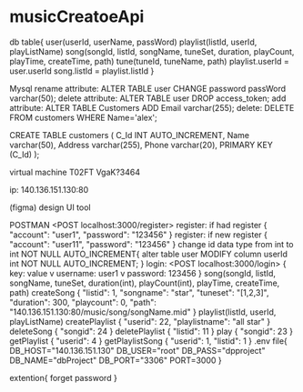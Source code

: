 # musicCreatoeApi
db table{
    user(userId, userName, passWord)
    playlist(listId, userId, playListName)
    song(songId, listId, songName, tuneSet, duration, playCount, playTime, createTime, path)
    tune(tuneId, tuneName, path)
    playlist.userId = user.userId
    song.listId = playlist.listId
}

Mysql
rename attribute: ALTER TABLE user CHANGE password passWord varchar(50);
delete attribute: ALTER TABLE user DROP access_token;
add attribute: ALTER TABLE Customers
               ADD Email varchar(255);
delete: DELETE FROM customers WHERE Name='alex';

CREATE TABLE customers (
    C_Id INT AUTO_INCREMENT,
    Name varchar(50),
    Address varchar(255),
    Phone varchar(20),
    PRIMARY KEY (C_Id)
);

virtual machine
T02FT
VgaK?3464

ip: 140.136.151.130:80

(figma) design UI tool

POSTMAN <POST localhost:3000/register> <Body> <raw>
register: if had register
{
    "account": "user1",
    "password": "123456"
}
register: if new register
{
    "account": "user11",
    "password": "123456"
}
change id data type from int to int NOT NULL AUTO_INCREMENT{
    alter table user MODIFY column userId int NOT NULL AUTO_INCREMENT;
}
login: <POST localhost:3000/login> <Params>{
    key: value
    v username: user1
    v password: 123456
}
song(songId, listId, songName, tuneSet, duration(int), playCount(int), playTime, createTime, path)
createSong
{
    "listid": 1,
    "songname": "star",
    "tuneset": "[1,2,3]",
    "duration": 300,
    "playcount": 0,
    "path": "140.136.151.130:80/music/song/songName.mid"
}
playlist(listId, userId, playListName)
createPlaylist
{
    "userid": 22,
    "playlistname": "all star"
}
deleteSong
{
    "songid": 24
}
deletePlaylist
{
    "listid": 11
}
play
{
    "songid": 23
}
getPlaylist
{
    "userid": 4
}
getPlaylistSong
{
    "userid": 1,
    "listid": 1
}
.env file{
    DB_HOST="140.136.151.130"
    DB_USER="root"
    DB_PASS="dpproject"
    DB_NAME="dbProject"
    DB_PORT="3306"
    PORT=3000
}

extention{
    forget password
}